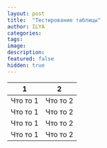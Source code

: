 ```yaml
---
layout: post
title:  "Тестирование таблицы"
author: ILYA
categories:
tags:
image:
description:
featured: false
hidden: true
---
```


| **1**    | **2**    |
|----------|----------|
| Что то 1 | Что то 2 |
| Что то 1 | Что то 2 |
| Что то 1 | Что то 2 |
| Что то 1 | Что то 2 |